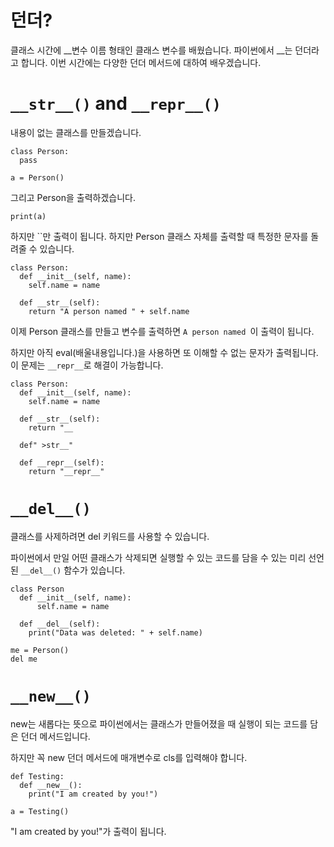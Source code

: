 # 던더?
클래스 시간에 __변수 이름 형태인 클래스 변수를 배웠습니다. 파이썬에서 __는 던더라고 합니다. 이번 시간에는 다양한 던더 메서드에 대하여 배우겠습니다.

# `__str__()` and `__repr__()`
내용이 없는 클래스를 만들겠습니다.

```
class Person:
  pass

a = Person()
```

그리고 Person을 출력하겠습니다.

```
print(a)
```

하지만 ``만 출력이 됩니다. 하지만 Person 클래스 자체를 출력할 때 특정한 문자를 돌려줄 수 있습니다.

```
class Person:
  def __init__(self, name):
    self.name = name

  def __str__(self):
    return "A person named " + self.name
```

이제 Person 클래스를 만들고 변수를 출력하면 `A person named `이 출력이 됩니다.

하지만 아직 eval(배울내용입니다.)을 사용하면 또 이해할 수 없는 문자가 출력됩니다. 이 문제는 `__repr__`로 해결이 가능합니다.

```
class Person:
  def __init__(self, name):
    self.name = name

  def __str__(self):
    return "__

  def" >str__"

  def __repr__(self):
    return "__repr__"
```

# `__del__()`
클래스를 사제하려면 del 키워드를 사용할 수 있습니다.

파이썬에서 만일 어떤 클래스가 삭제되면 실행할 수 있는 코드를 담을 수 있는 미리 선언된 `__del__()` 함수가 있습니다.

```
class Person
  def __init__(self, name):
      self.name = name

  def __del__(self):
    print("Data was deleted: " + self.name)

me = Person()
del me
```

# `__new__()`
new는 새롭다는 뜻으로 파이썬에서는 클래스가 만들어졌을 때 실행이 되는 코드를 담은 던더 메서드입니다.

하지만 꼭 new 던더 메서드에 매개변수로 cls를 입력해야 합니다.

```
def Testing:
  def __new__():
    print("I am created by you!")

a = Testing()
```

"I am created by you!"가 출력이 됩니다.

